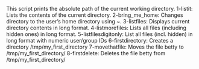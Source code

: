 This script prints the absolute path of the current working directory.
1-listit: Lists the contents of the current directory.
2-bring_me_home: Changes directory to the user’s home directory using ~.
3-listfiles: Displays current directory contents in long format.
4-listmorefiles: Lists all files (including hidden ones) in long format.
5-listfilesdigitonly: List all files (incl. hidden) in long format with numeric user/group IDs
6-firstdirectory: Creates a directory /tmp/my_first_directory
7-movethatfile: Moves the file betty to /tmp/my_first_directory/
8-firstdelete: Deletes the file betty from /tmp/my_first_directory/
